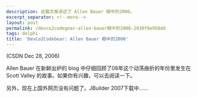 ```yaml
---
description: 这篇文章讲述了 Allen Bauer 眼中的2006。
excerpt_separator: <!--more-->
layout: post
permalink: /devco2codegear-allen-bauer眼中的2006-2830f8e958dd
tags: delphi
title: 'DevCo2CodeGear: Allen Bauer 眼中的2006'
---
```

(CSDN Dec 28, 2006)

Allen Bauer 在新鲜出炉的 blog 中仔细回顾了06年这个动荡曲折的年份里发生在 Scott Valley 的故事。如果你有兴趣，可以去阅读一下。

另外，现在上国外网页没有问题了。JBuilder 2007下载中……
<!--more-->